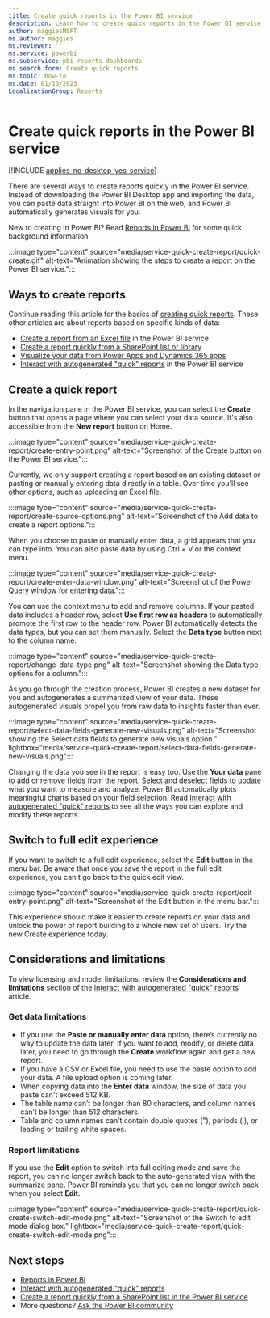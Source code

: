 ```yaml
---
title: Create quick reports in the Power BI service
description: Learn how to create quick reports in the Power BI service. Paste data straight into Power BI on the web, and Power BI automatically generates visuals for you.
author: maggiesMSFT
ms.author: maggies
ms.reviewer: ''
ms.service: powerbi
ms.subservice: pbi-reports-dashboards
ms.search.form: Create quick reports
ms.topic: how-to
ms.date: 01/10/2023
LocalizationGroup: Reports
---
```

# Create quick reports in the Power BI service

[!INCLUDE [applies-no-desktop-yes-service](../includes/applies-no-desktop-yes-service.md)]

There are several ways to create reports quickly in the Power BI service. Instead of downloading the Power BI Desktop app and importing the data, you can paste data straight into Power BI on the web, and Power BI automatically generates visuals for you.  

New to creating in Power BI? Read [Reports in Power BI](../consumer/end-user-reports.md) for some quick background information.

:::image type="content" source="media/service-quick-create-report/quick-create.gif" alt-text="Animation showing the steps to create a report on the Power BI service.":::

## Ways to create reports

Continue reading this article for the basics of [creating quick reports](#create-a-quick-report). These other articles are about reports based on specific kinds of data:

- [Create a report from an Excel file](service-report-create-new.md) in the Power BI service
- [Create a report quickly from a SharePoint list or library](service-quick-create-sharepoint-list.md)
- [Visualize your data from Power Apps and Dynamics 365 apps](dynamics-quick-create-report.md)
- [Interact with autogenerated "quick" reports](service-interact-quick-report.md) in the Power BI service

## Create a quick report

In the navigation pane in the Power BI service, you can select the **Create** button that opens a page where you can select your data source. It's also accessible from the **New report** button on Home.

:::image type="content" source="media/service-quick-create-report/create-entry-point.png" alt-text="Screenshot of the Create button on the Power BI service.":::

Currently, we only support creating a report based on an existing dataset or pasting or manually entering data directly in a table. Over time you'll see other options, such as uploading an Excel file.  

:::image type="content" source="media/service-quick-create-report/create-source-options.png" alt-text="Screenshot of the Add data to create a report options.":::

When you choose to paste or manually enter data, a grid appears that you can type into. You can also paste data by using Ctrl + V or the context menu.

:::image type="content" source="media/service-quick-create-report/create-enter-data-window.png" alt-text="Screenshot of the Power Query window for entering data.":::

You can use the context menu to add and remove columns. If your pasted data includes a header row, select **Use first row as headers** to automatically promote the first row to the header row. Power BI automatically detects the data types, but you can set them manually. Select the **Data type** button next to the column name.

:::image type="content" source="media/service-quick-create-report/change-data-type.png" alt-text="Screenshot showing the Data type options for a column.":::

As you go through the creation process, Power BI creates a new dataset for you and autogenerates a summarized view of your data. These autogenerated visuals propel you from raw data to insights faster than ever.  

:::image type="content" source="media/service-quick-create-report/select-data-fields-generate-new-visuals.png" alt-text="Screenshot showing the Select data fields to generate new visuals option." lightbox="media/service-quick-create-report/select-data-fields-generate-new-visuals.png":::

Changing the data you see in the report is easy too. Use the **Your data** pane to add or remove fields from the report. Select and deselect fields to update what you want to measure and analyze. Power BI automatically plots meaningful charts based on your field selection. Read [Interact with autogenerated "quick" reports](service-interact-quick-report.md) to see all the ways you can explore and modify these reports.

## Switch to full edit experience

If you want to switch to a full edit experience, select the **Edit** button in the menu bar. Be aware that once you save the report in the full edit experience, you can't go back to the quick edit view.  

:::image type="content" source="media/service-quick-create-report/edit-entry-point.png" alt-text="Screenshot of the Edit button in the menu bar.":::

This experience should make it easier to create reports on your data and unlock the power of report building to a whole new set of users. Try the new Create experience today.

## Considerations and limitations

To view licensing and model limitations, review the **Considerations and limitations** section of the [Interact with autogenerated "quick" reports](service-interact-quick-report.md#considerations-and-limitations) article.

### Get data limitations

- If you use the **Paste or manually enter data** option, there’s currently no way to update the data later. If you want to add, modify, or delete data later, you need to go through the **Create** workflow again and get a new report.  
- If you have a CSV or Excel file, you need to use the paste option to add your data. A file upload option is coming later.
- When copying data into the **Enter data** window, the size of data you paste can't exceed 512 KB.
- The table name can’t be longer than 80 characters, and column names can’t be longer than 512 characters.  
- Table and column names can’t contain double quotes ("), periods (.), or leading or trailing white spaces.  

### Report limitations  

If you use the **Edit** option to switch into full editing mode and save the report, you can no longer switch back to the auto-generated view with the summarize pane. Power BI reminds you that you can no longer switch back when you select **Edit**.  

:::image type="content" source="media/service-quick-create-report/quick-create-switch-edit-mode.png" alt-text="Screenshot of the Switch to edit mode dialog box." lightbox="media/service-quick-create-report/quick-create-switch-edit-mode.png":::

## Next steps

* [Reports in Power BI](../consumer/end-user-reports.md)
* [Interact with autogenerated "quick" reports](service-interact-quick-report.md)
* [Create a report quickly from a SharePoint list in the Power BI service](service-quick-create-sharepoint-list.md)
* More questions? [Ask the Power BI community](https://community.powerbi.com/)
